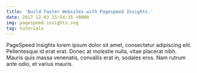 ```yaml
---
title: 'Build Faster Websites with Pagespeed Insights.'
date: 2017-12-03 15:54:35 +0000
img: pagespeed-insights.svg
tag: tutorials
---
```


PageSpeed Insights lorem ipsum dolor sit amet, consectetur adipiscing elit. Pellentesque id erat erat. Donec at molestie nulla, vitae placerat nibh. Mauris quis massa venenatis, convallis erat in, sodales eros. Nam rutrum ante odio, et varius mauris.
